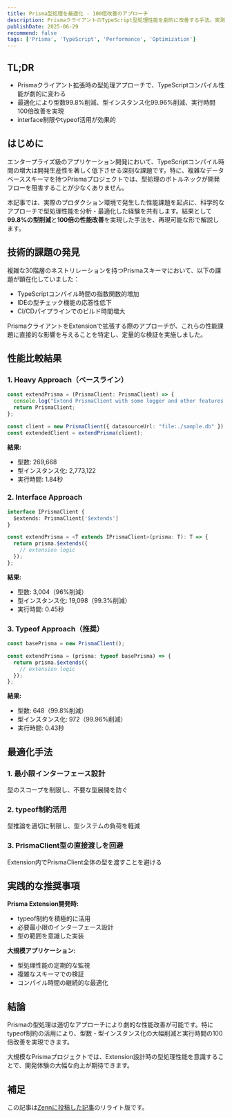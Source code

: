 ```yaml
---
title: Prisma型処理を最適化 - 100倍改善のアプローチ
description: PrismaクライアントのTypeScript型処理性能を劇的に改善する手法。実測で100倍の改善を実現したアプローチを解説
publishDate: 2025-06-29
recommend: false
tags: ['Prisma', 'TypeScript', 'Performance', 'Optimization']
---
```


## TL;DR

- Prismaクライアント拡張時の型処理アプローチで、TypeScriptコンパイル性能が劇的に変わる
- 最適化により型数99.8%削減、型インスタンス化99.96%削減、実行時間100倍改善を実現
- interface制限やtypeof活用が効果的

## はじめに

エンタープライズ級のアプリケーション開発において、TypeScriptコンパイル時間の増大は開発生産性を著しく低下させる深刻な課題です。特に、複雑なデータベーススキーマを持つPrismaプロジェクトでは、型処理のボトルネックが開発フローを阻害することが少なくありません。

本記事では、実際のプロダクション環境で発生した性能課題を起点に、科学的なアプローチで型処理性能を分析・最適化した経験を共有します。結果として**99.8%の型削減**と**100倍の性能改善**を実現した手法を、再現可能な形で解説します。

## 技術的課題の発見

複雑な30階層のネストリレーションを持つPrismaスキーマにおいて、以下の課題が顕在化していました：

- TypeScriptコンパイル時間の指数関数的増加
- IDEの型チェック機能の応答性低下  
- CI/CDパイプラインでのビルド時間増大

PrismaクライアントをExtensionで拡張する際のアプローチが、これらの性能課題に直接的な影響を与えることを特定し、定量的な検証を実施しました。

## 性能比較結果

### 1. Heavy Approach（ベースライン）
```typescript
const extendPrisma = (PrismaClient: PrismaClient) => {
  console.log("Extend PrismaClient with some logger and other features...");
  return PrismaClient;
};

const client = new PrismaClient({ datasourceUrl: "file:./sample.db" });
const extendedClient = extendPrisma(client);
```

**結果:**
- 型数: 269,668
- 型インスタンス化: 2,773,122
- 実行時間: 1.84秒

### 2. Interface Approach
```typescript
interface IPrismaClient {
  $extends: PrismaClient['$extends']
}

const extendPrisma = <T extends IPrismaClient>(prisma: T): T => {
  return prisma.$extends({
    // extension logic
  });
};
```

**結果:**
- 型数: 3,004（96%削減）
- 型インスタンス化: 19,098（99.3%削減）
- 実行時間: 0.45秒

### 3. Typeof Approach（推奨）
```typescript
const basePrisma = new PrismaClient();

const extendPrisma = (prisma: typeof basePrisma) => {
  return prisma.$extends({
    // extension logic
  });
};
```

**結果:**
- 型数: 648（99.8%削減）
- 型インスタンス化: 972（99.96%削減）
- 実行時間: 0.43秒

## 最適化手法

### 1. 最小限インターフェース設計
型のスコープを制限し、不要な型展開を防ぐ

### 2. typeof制約活用
型推論を適切に制限し、型システムの負荷を軽減

### 3. PrismaClient型の直接渡しを回避
Extension内でPrismaClient全体の型を渡すことを避ける

## 実践的な推奨事項

**Prisma Extension開発時:**
- typeof制約を積極的に活用
- 必要最小限のインターフェース設計
- 型の範囲を意識した実装

**大規模アプリケーション:**
- 型処理性能の定期的な監視
- 複雑なスキーマでの検証
- コンパイル時間の継続的な最適化

## 結論

Prismaの型処理は適切なアプローチにより劇的な性能改善が可能です。特にtypeof制約の活用により、型数・型インスタンス化の大幅削減と実行時間の100倍改善を実現できます。

大規模なPrismaプロジェクトでは、Extension設計時の型処理性能を意識することで、開発体験の大幅な向上が期待できます。

## 補足

この記事は[Zennに投稿した記事](https://zenn.dev/toyb0x/articles/b43251f6ce65fb)のリライト版です。